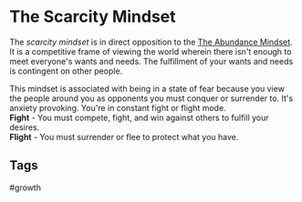 # The Scarcity Mindset

The *scarcity mindset* is in direct opposition to the [The Abundance Mindset](../202308040125/README.md). It is a competitive frame of viewing the world wherein there isn't enough to meet everyone's wants and needs. The fulfillment of your wants and needs is contingent on other people.  

This mindset is associated with being in a state of fear because you view the people around you as opponents you must conquer or surrender to. It's anxiety provoking. You're in constant fight or flight mode.  
**Fight** - You must compete, fight, and win against others to fulfill your desires.  
**Flight** - You must surrender or flee to protect what you have.  

## Tags
#growth
